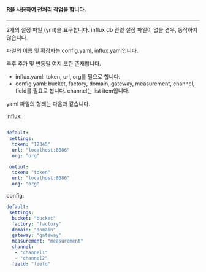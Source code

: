 #### R을 사용하여 전처리 작업을 합니다.
---
2개의 설정 파일 (yml)을 요구합니다. influx db 관련 설정 파일이 없을 경우, 동작하지 않습니다.

파일의 이름 및 확장자는 config.yaml, influx.yaml입니다.

추후 추가 및 변동될 여지 또한 존재합니다.

- influx.yaml: token, url, org를 필요로 합니다.
- config.yaml: bucket, factory, domain, gateway, measurement, channel, field를 필요로 합니다. channel는 list item입니다.

yaml 파일의 형태는 다음과 같습니다.

influx:
```yaml

default:
 settings: 
  token: "12345"
  url: "localhost:8086"
  org: "org"

 output:
  token: "token"
  url: "localhost:8086"
  org: "org"  

```

config:
```yaml
default:
 settings:
  bucket: "bucket"
  factory: "factory"
  domain: "domain"
  gateway: "gateway"
  measurement: "measurement"
  channel:
   - "channel1"
   - "channel2"
  field: "field"
```
